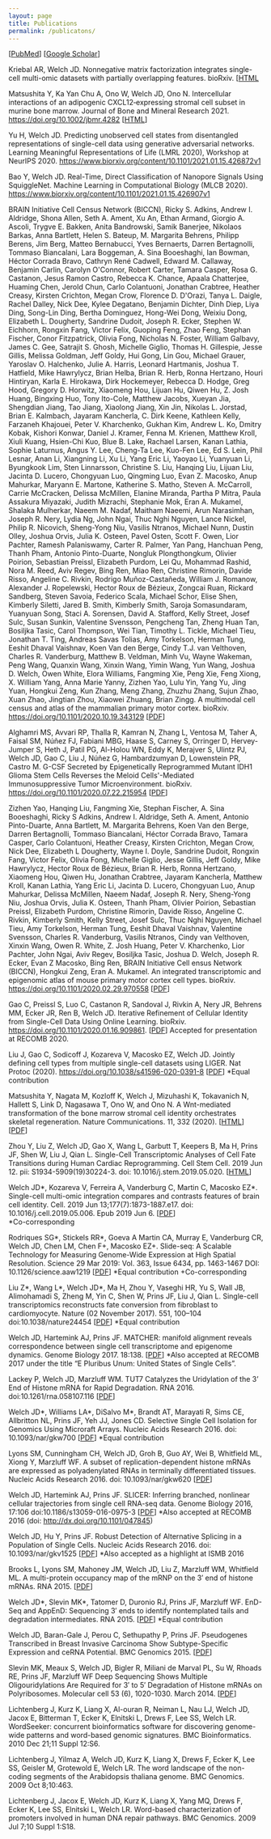 ```yaml
---
layout: page
title: Publications
permalink: /publicatons/
---
```


\[[PubMed](https://www.ncbi.nlm.nih.gov/pubmed/?term=welch%2C+joshua+d%5Bauthor%5D)\] \[[Google Scholar](https://scholar.google.com/citations?user=XQ7bqCMAAAAJ&hl=en)\]

Kriebal AR, Welch JD. Nonnegative matrix factorization integrates single-cell multi-omic datasets with partially overlapping features. bioRxiv. \[[HTML](https://www.biorxiv.org/content/10.1101/2021.04.09.439160v1)

Matsushita Y, Ka Yan Chu A, Ono W, Welch JD, Ono N. Intercellular interactions of an adipogenic CXCL12‐expressing stromal cell subset in murine bone marrow. Journal of Bone and Mineral Research 2021. https://doi.org/10.1002/jbmr.4282 \[[HTML](https://asbmr.onlinelibrary.wiley.com/doi/10.1002/jbmr.4282)\]

Yu H, Welch JD. Predicting unobserved cell states from disentangled representations of single-cell data using generative adversarial networks. Learning Meaningful Representations of Life (LMRL 2020), Workshop at NeurIPS 2020. https://www.biorxiv.org/content/10.1101/2021.01.15.426872v1

Bao Y, Welch JD. Real-Time, Direct Classification of Nanopore Signals Using SquiggleNet. Machine Learning in Computational Biology (MLCB 2020). https://www.biorxiv.org/content/10.1101/2021.01.15.426907v1

BRAIN Initiative Cell Census Network (BICCN), Ricky S. Adkins, Andrew I. Aldridge, Shona Allen, Seth A. Ament, Xu An, Ethan Armand, Giorgio A. Ascoli, Trygve E. Bakken, Anita Bandrowski, Samik Banerjee, Nikolaos Barkas, Anna Bartlett, Helen S. Bateup, M. Margarita Behrens, Philipp Berens, Jim Berg, Matteo Bernabucci, Yves Bernaerts, Darren Bertagnolli, Tommaso Biancalani, Lara Boggeman, A. Sina Booeshaghi, Ian Bowman, Héctor Corrada Bravo, Cathryn René Cadwell, Edward M. Callaway, Benjamin Carlin, Carolyn O'Connor, Robert Carter, Tamara Casper, Rosa G. Castanon, Jesus Ramon Castro, Rebecca K. Chance, Apaala Chatterjee, Huaming Chen, Jerold Chun, Carlo Colantuoni, Jonathan Crabtree, Heather Creasy, Kirsten Crichton, Megan Crow, Florence D. D'Orazi, Tanya L. Daigle, Rachel Dalley, Nick Dee, Kylee Degatano, Benjamin Dichter, Dinh Diep, Liya Ding, Song-Lin Ding, Bertha Dominguez, Hong-Wei Dong, Weixiu Dong, Elizabeth L. Dougherty, Sandrine Dudoit,  Joseph R. Ecker,  Stephen W. Eichhorn, Rongxin Fang, Victor Felix, Guoping Feng, Zhao Feng, Stephan Fischer, Conor Fitzpatrick, Olivia Fong, Nicholas N. Foster, William Galbavy, James C. Gee, Satrajit S. Ghosh, Michelle Giglio, Thomas H. Gillespie, Jesse Gillis, Melissa Goldman, Jeff Goldy, Hui Gong, Lin Gou, Michael Grauer, Yaroslav O. Halchenko, Julie A. Harris, Leonard Hartmanis, Joshua T. Hatfield, Mike Hawrylycz, Brian Helba, Brian R. Herb, Ronna Hertzano, Houri Hintiryan, Karla E. Hirokawa, Dirk Hockemeyer, Rebecca D. Hodge, Greg Hood, Gregory D. Horwitz, Xiaomeng Hou, Lijuan Hu, Qiwen Hu, Z. Josh Huang, Bingxing Huo, Tony Ito-Cole, Matthew Jacobs, Xueyan Jia, Shengdian Jiang, Tao Jiang, Xiaolong Jiang, Xin Jin, Nikolas L. Jorstad, Brian E. Kalmbach, Jayaram Kancherla, C. Dirk Keene, Kathleen Kelly, Farzaneh Khajouei, Peter V. Kharchenko, Gukhan Kim, Andrew L. Ko, Dmitry Kobak, Kishori Konwar, Daniel J. Kramer, Fenna M. Krienen, Matthew Kroll, Xiuli Kuang, Hsien-Chi Kuo, Blue B. Lake, Rachael Larsen, Kanan Lathia, Sophie Laturnus, Angus Y. Lee, Cheng-Ta Lee, Kuo-Fen Lee, Ed S. Lein, Phil Lesnar, Anan Li, Xiangning Li, Xu Li, Yang Eric Li, Yaoyao Li, Yuanyuan Li, Byungkook Lim, Sten Linnarsson, Christine S. Liu, Hanqing Liu, Lijuan Liu, Jacinta D. Lucero, Chongyuan Luo, Qingming Luo, Evan Z. Macosko, Anup Mahurkar, Maryann E. Martone, Katherine S. Matho, Steven A. McCarroll, Carrie McCracken, Delissa McMillen, Elanine Miranda, Partha P Mitra, Paula Assakura Miyazaki, Judith Mizrachi, Stephanie Mok, Eran A. Mukamel, Shalaka Mulherkar, Naeem M. Nadaf, Maitham Naeemi, Arun Narasimhan, Joseph R. Nery, Lydia Ng, John Ngai, Thuc Nghi Nguyen, Lance Nickel, Philip R. Nicovich, Sheng-Yong Niu, Vasilis Ntranos, Michael Nunn, Dustin Olley, Joshua Orvis, Julia K. Osteen, Pavel Osten, Scott F. Owen, Lior Pachter, Ramesh Palaniswamy, Carter R. Palmer, Yan Pang, Hanchuan Peng, Thanh Pham, Antonio Pinto-Duarte, Nongluk Plongthongkum, Olivier Poirion, Sebastian Preissl, Elizabeth Purdom, Lei Qu, Mohammad Rashid, Nora M. Reed, Aviv Regev, Bing Ren, Miao Ren, Christine Rimorin, Davide Risso, Angeline C. Rivkin, Rodrigo Muñoz-Castañeda, William J. Romanow, Alexander J. Ropelewski, Hector Roux de Bézieux, Zongcai Ruan, Rickard Sandberg, Steven Savoia, Federico Scala, Michael Schor, Elise Shen, Kimberly Siletti, Jared B. Smith, Kimberly Smith, Saroja Somasundaram, Yuanyuan Song, Staci A. Sorensen, David A. Stafford, Kelly Street, Josef Sulc, Susan Sunkin, Valentine Svensson, Pengcheng Tan, Zheng Huan Tan, Bosiljka Tasic, Carol Thompson, Wei Tian, Timothy L. Tickle, Michael Tieu, Jonathan T. Ting, Andreas Savas Tolias, Amy Torkelson, Herman Tung, Eeshit Dhaval Vaishnav, Koen Van den Berge, Cindy T.J. van Velthoven, Charles R. Vanderburg, Matthew B. Veldman, Minh Vu, Wayne Wakeman, Peng Wang, Quanxin Wang, Xinxin Wang, Yimin Wang, Yun Wang, Joshua D. Welch, Owen White, Elora Williams, Fangming Xie, Peng Xie, Feng Xiong, X. William Yang, Anna Marie Yanny, Zizhen Yao, Lulu Yin, Yang Yu, Jing Yuan, Hongkui Zeng, Kun Zhang, Meng Zhang, Zhuzhu Zhang, Sujun Zhao, Xuan Zhao, Jingtian Zhou, Xiaowei Zhuang, Brian Zingg. A multimodal cell census and atlas of the mammalian primary motor cortex. bioRxiv. https://doi.org/10.1101/2020.10.19.343129 \[[PDF](https://www.biorxiv.org/content/10.1101/2020.10.19.343129v1.full.pdf)\]

Alghamri MS, Avvari RP, Thalla R, Kamran N, Zhang L, Ventosa M, Taher A, Faisal SM, Núñez FJ, Fabiani MBG, Haase S, Carney S, Orringer D, Hervey-Jumper S, Heth J, Patil PG, Al-Holou WN, Eddy K, Merajver S, Ulintz PJ, Welch JD, Gao C, Liu J, Núñez G, Hambardzumyan D, Lowenstein PR, Castro M. G-CSF Secreted by Epigenetically Reprogrammed Mutant IDH1 Glioma Stem Cells Reverses the Meloid Cells'-Mediated Immunosuppressive Tumor Microenvironment. bioRxiv. https://doi.org/10.1101/2020.07.22.215954 \[[PDF](https://www.biorxiv.org/content/biorxiv/early/2020/07/24/2020.07.22.215954.full.pdf?%3Fcollection=)\]

Zizhen Yao, Hanqing Liu, Fangming Xie, Stephan Fischer, A. Sina Booeshaghi, Ricky S
Adkins, Andrew I. Aldridge, Seth A. Ament, Antonio Pinto-Duarte, Anna Bartlett, M. Margarita Behrens,
Koen Van den Berge, Darren Bertagnolli, Tommaso Biancalani, Héctor Corrada Bravo, Tamara Casper,
Carlo Colantuoni, Heather Creasy, Kirsten Crichton, Megan Crow, Nick Dee, Elizabeth L Dougherty,
Wayne I. Doyle, Sandrine Dudoit, Rongxin Fang, Victor Felix, Olivia Fong, Michelle Giglio, Jesse Gillis,
Jeff Goldy, Mike Hawrylycz, Hector Roux de Bézieux, Brian R. Herb, Ronna Hertzano, Xiaomeng Hou,
Qiwen Hu, Jonathan Crabtree, Jayaram Kancherla, Matthew Kroll, Kanan Lathia, Yang Eric Li, Jacinta
D. Lucero, Chongyuan Luo, Anup Mahurkar, Delissa McMillen, Naeem Nadaf, Joseph R. Nery,
Sheng-Yong Niu, Joshua Orvis, Julia K. Osteen, Thanh Pham, Olivier Poirion, Sebastian Preissl,
Elizabeth Purdom, Christine Rimorin, Davide Risso, Angeline C. Rivkin, Kimberly Smith, Kelly Street,
Josef Sulc, Thuc Nghi Nguyen, Michael Tieu, Amy Torkelson, Herman Tung, Eeshit Dhaval Vaishnav,
Valentine Svensson, Charles R. Vanderburg, Vasilis Ntranos, Cindy van Velthoven, Xinxin Wang, Owen
R. White, Z. Josh Huang, Peter V. Kharchenko, Lior Pachter, John Ngai, Aviv Regev, Bosiljka Tasic,
Joshua D. Welch, Joseph R. Ecker, Evan Z Macosko, Bing Ren, BRAIN Initiative Cell ensus Network
(BICCN), Hongkui Zeng, Eran A. Mukamel. An integrated transcriptomic and epigenomic atlas of mouse primary motor cortex cell types. bioRxiv. https://doi.org/10.1101/2020.02.29.970558 \[[PDF](https://www.biorxiv.org/content/biorxiv/early/2020/03/02/2020.02.29.970558.full.pdf)\]

Gao C, Preissl S, Luo C, Castanon R, Sandoval J, Rivkin A, Nery JR, Behrens MM, Ecker JR, Ren B, Welch JD. Iterative Refinement of Cellular Identity from Single-Cell Data Using Online Learning. bioRxiv. https://doi.org/10.1101/2020.01.16.909861. \[[PDF](https://www.biorxiv.org/content/10.1101/2020.01.16.909861v2.full.pdf)\]
Accepted for presentation at RECOMB 2020.

Liu J, Gao C, Sodicoff J, Kozareva V, Macosko EZ, Welch JD. Jointly defining cell types from multiple single-cell datasets using LIGER. Nat Protoc (2020). https://doi.org/10.1038/s41596-020-0391-8 \[[PDF](https://rdcu.be/b8pqb)\] \*Equal contribution

Matsushita Y, Nagata M, Kozloff K, Welch J, Mizuhashi K, Tokavanich N, Hallett S, Link D, Nagasawa T, Ono W, and Ono N. A Wnt-mediated transformation of the bone marrow stromal cell identity orchestrates skeletal regeneration. Nature Communications. 11, 332 (2020). \[[HTML](https://www.nature.com/articles/s41467-019-14029-w)\] \[[PDF](https://www.nature.com/articles/s41467-019-14029-w.pdf)\]

Zhou Y, Liu Z, Welch JD, Gao X, Wang L, Garbutt T, Keepers B, Ma H, Prins JF, Shen W, Liu J, Qian L. Single-Cell Transcriptomic Analyses of Cell Fate Transitions during Human Cardiac Reprogramming. Cell Stem Cell. 2019 Jun 12. pii: S1934-5909(19)30224-3. doi: 10.1016/j.stem.2019.05.020. \[[HTML](https://www.sciencedirect.com/science/article/pii/S1934590919302243)\]

Welch JD\*, Kozareva V, Ferreira A, Vanderburg C, Martin C, Macosko EZ\*. Single-cell multi-omic integration compares and contrasts features of brain cell identity. Cell. 2019 Jun 13;177(7):1873-1887.e17. doi: 10.1016/j.cell.2019.05.006. Epub 2019 Jun 6. \[[PDF](https://www.cell.com/action/showPdf?pii=S0092-8674%2819%2930504-5)\]  
\*Co-corresponding 

Rodriques SG\*, Stickels RR\*, Goeva A Martin CA, Murray E, Vanderburg CR, Welch JD, Chen LM, Chen F+,
Macosko EZ+. Slide-seq: A Scalable Technology for Measuring Genome-Wide Expression at High Spatial Resolution. Science 29 Mar 2019:
Vol. 363, Issue 6434, pp. 1463-1467 DOI: 10.1126/science.aaw1219 \[[PDF](http://science.sciencemag.org/content/sci/363/6434/1463.full.pdf)\]
\*Equal contribution
+Co-corresponding

Liu Z\*, Wang L\*, Welch JD\*, Ma H, Zhou Y, Vaseghi HR, Yu S, Wall JB, Alimohamadi S, Zheng M, Yin C, Shen W, Prins JF, Liu J, Qian L. Single-cell transcriptomics reconstructs fate conversion from fibroblast to cardiomyocyte. Nature (02 November 2017). 551, 100–104 doi:10.1038/nature24454 \[[PDF](https://www.ncbi.nlm.nih.gov/pmc/articles/PMC5954984/pdf/nihms908332.pdf)\]
\*Equal contribution

Welch JD, Hartemink AJ, Prins JF. MATCHER: manifold alignment reveals correspondence between single cell transcriptome and epigenome dynamics. Genome Biology 2017. 18:138. \[[PDF](https://genomebiology.biomedcentral.com/track/pdf/10.1186/s13059-017-1269-0)\]
*Also accepted at RECOMB 2017 under the title “E Pluribus Unum: United States of Single Cells”.

Lackey P, Welch JD, Marzluff WM. TUT7 Catalyzes the Uridylation of the 3’ End of Histone mRNA for Rapid Degradation. RNA 2016. doi:10.1261/rna.058107.116 \[[PDF](https://rnajournal.cshlp.org/content/22/11/1673.full.pdf+html)\]

Welch JD\*, Williams LA\*, DiSalvo M\*, Brandt AT, Marayati R, Sims CE, Allbritton NL, Prins JF, Yeh JJ, Jones CD. Selective Single Cell Isolation for Genomics Using Microraft Arrays. Nucleic Acids Research 2016. doi: 10.1093/nar/gkw700 \[[PDF](https://www.ncbi.nlm.nih.gov/pmc/articles/PMC5041489/pdf/gkw700.pdf)\]
*Equal contribution

Lyons SM, Cunningham CH, Welch JD, Groh B, Guo AY, Wei B, Whitfield ML, Xiong Y, Marzluff WF. A subset of replication-dependent histone mRNAs are expressed as polyadenylated RNAs in terminally differentiated tissues. Nucleic Acids Research 2016. doi: 10.1093/nar/gkw620 \[[PDF](https://www.ncbi.nlm.nih.gov/pmc/articles/PMC5100578/pdf/gkw620.pdf)\]

Welch JD, Hartemink AJ, Prins JF. SLICER: Inferring branched, nonlinear cellular trajectories from single cell RNA-seq data. Genome Biology 2016, 17:106  doi:10.1186/s13059-016-0975-3 \[[PDF](https://genomebiology.biomedcentral.com/track/pdf/10.1186/s13059-016-0975-3)\]
*Also accepted at RECOMB 2016 (doi: http://dx.doi.org/10.1101/047845)

Welch JD, Hu Y, Prins JF. Robust Detection of Alternative Splicing in a Population of Single Cells. Nucleic Acids Research 2016. doi: 10.1093/nar/gkv1525 \[[PDF](https://www.ncbi.nlm.nih.gov/pmc/articles/PMC4856971/pdf/gkv1525.pdf)\]
*Also accepted as a highlight at ISMB 2016

Brooks L, Lyons SM, Mahoney JM, Welch JD, Liu Z, Marzluff WM, Whitfield ML. A multi-protein occupancy map of the mRNP on the 3′ end of histone mRNAs. RNA 2015. \[[PDF](https://rnajournal.cshlp.org/content/21/11/1943.full.pdf+html)\]

Welch JD\*, Slevin MK\*, Tatomer D, Duronio RJ, Prins JF, Marzluff WF. EnD-Seq and AppEnD: Sequencing 3′ ends to identify nontemplated tails and degradation intermediates. RNA 2015. \[[PDF](https://rnajournal.cshlp.org/content/21/7/1375.full.pdf+html)\]
*Equal contribution

Welch JD, Baran-Gale J, Perou C, Sethupathy P, Prins JF. Pseudogenes Transcribed in Breast Invasive Carcinoma Show Subtype-Specific Expression and ceRNA Potential. BMC Genomics 2015. \[[PDF](https://bmcgenomics.biomedcentral.com/track/pdf/10.1186/s12864-015-1227-8)\]

Slevin MK, Meaux S, Welch JD, Bigler R, Miliani de Marval PL, Su W, Rhoads RE, Prins JF, Marzluff WF Deep Sequencing Shows Multiple Oligouridylations Are Required for 3′ to 5′ Degradation of Histone mRNAs on Polyribosomes. Molecular cell 53 (6), 1020-1030. March 2014. \[[PDF](https://www.cell.com/action/showPdf?pii=S1097-2765%2814%2900199-3)\]

Lichtenberg J, Kurz K, Liang X, Al-ouran R, Neiman L, Nau LJ, Welch JD, Jacox E, Bitterman T, Ecker K, Elnitski L, Drews F, Lee SS, Welch LR. WordSeeker: concurrent bioinformatics software for discovering genome-wide patterns and
word-based genomic signatures. BMC Bioinformatics. 2010 Dec 21;11 Suppl 12:S6.

Lichtenberg J, Yilmaz A, Welch JD, Kurz K, Liang X, Drews F, Ecker K, Lee SS, Geisler M, Grotewold E, Welch LR. The word landscape of the non-coding segments of the Arabidopsis thaliana genome. BMC Genomics. 2009 Oct 8;10:463.

Lichtenberg J, Jacox E, Welch JD, Kurz K, Liang X, Yang MQ, Drews F, Ecker K, Lee SS, Elnitski L, Welch LR. Word-based characterization of promoters involved in human DNA repair pathways. BMC Genomics. 2009 Jul 7;10 Suppl 1:S18.

